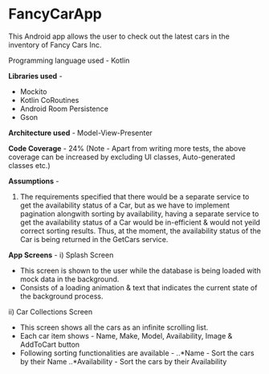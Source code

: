 # FancyCarApp

This Android app allows the user to check out the latest cars in the inventory of Fancy Cars Inc.

Programming language used - Kotlin

**Libraries used** - 
* Mockito
* Kotlin CoRoutines
* Android Room Persistence
* Gson

**Architecture used** - Model-View-Presenter

**Code Coverage** - 24%
(Note - Apart from writing more tests, the above coverage can be increased by excluding UI classes, Auto-generated classes etc.)

**Assumptions** - 
1) The requirements specified that there would be a separate service to get the availability status of a Car, but as we have to implement pagination alongwith sorting by availability, having a separate service to get the availability status of a Car would be in-efficient & would not yeild correct sorting results. Thus, at the moment, the availability status of the Car is being returned in the GetCars service.

**App Screens** -
i) Splash Screen
* This screen is shown to the user while the database is being loaded with mock data in the background.
* Consists of a loading animation & text that indicates the current state of the background process.

ii) Car Collections Screen
* This screen shows all the cars as an infinite scrolling list.
* Each car item shows - Name, Make, Model, Availability, Image & AddToCart button
* Following sorting functionalities are available -
  ..*Name - Sort the cars by their Name
  ..*Availability - Sort the cars by their Availability



